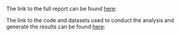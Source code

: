 The link to the full report can be found [here](Project_Report_Final.pdf):

The link to the code and datasets used to conduct the analysis and generate the results can be found [here](https://github.com/Edson1818/obesity-analysis/blob/coding-files):
